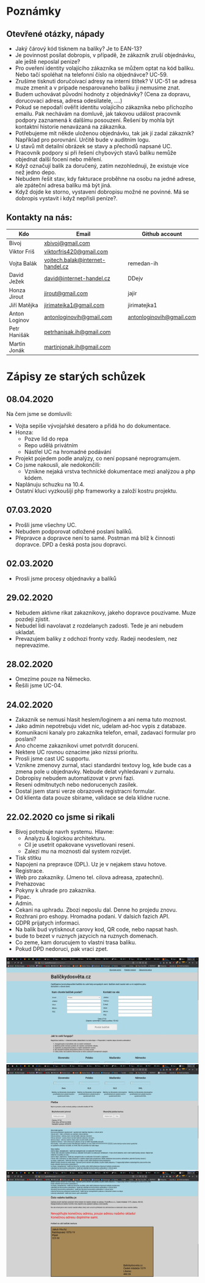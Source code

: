 # Poznámky

## Otevřené otázky, nápady

* Jaký čárový kód tisknem na balíky? Je to EAN-13?
* Je povinnost posílat dobropis, v případě, že zákazník zruší objednávku, ale ještě neposlal penize?
* Pro oveření identity volajícího zákazníka se můžem optat na kód balíku. Nebo tačí spoléhat na telefonní číslo na objednávce? UC-59.
* Zrušíme tisknuti doručoivací adresy na interni štítek? V UC-51 se adresa muze zmenit a v pripade nesparovaneho baliku ji nemusime znat.
* Budem uchovávat původní hodnoty z objednávky? (Cena za dopravu, dorucovaci adresa, adresa odesilatele, ....)
* Pokud se nepodaří ověřit identitu volajícího zákazníka nebo příchozího emailu. Pak nechávám na domluvě, jak takovou událost pracovník podpory zaznamená k dalšímu posouzení. Řešení by mohla být kontaktní historie nenavázaná na zákazníka.
* Potřebujeme mít někde uloženou objednávku, tak jak jí zadal zákazník? Například pro porovnání. Určitě bude v auditním logu.
* U stavů mít detailní obrázek se stavy a přechodů napsané UC.
* Pracovník podpory si při řešení chybových stavů balíku nemůže objednat další focení nebo měření.
* Když označují balík za doručený, zatím nezohlednuji, že existuje více než jedno depo.
* Nebudem řešit stav, kdy fakturace proběhne na osobu na jedné adrese, ale zpáteční adresa balíku má být jiná.
* Když dojde ke storno, vystavení dobropisu možné ne povinné. Má se dobropis vystavit i když nepřisli peníze?.

## Kontakty na nás:

| Kdo        | Email          | Github account |
| ---------- |----------------|----------------|
| Bivoj | [xbivoj@gmail.com](mailto:xbivoj@gmail.com)|
| Viktor Friš | [viktorfris420@gmail.com](mailto:viktorfris420@gmail.com)|
| Vojta Balák | [vojtech.balak@internet-handel.cz](mailto:vojtech.balak@internet-handel.cz)| remedan-ih |
| David Ježek | [david@internet-handel.cz](mailto:david@internet-handel.cz)|DDejv|
| Honza Jirout | [jirout@gmail.com](mailto:jirout@gmail.com)| jajir |
| Jiří Matějka | [jirimatejka1@gmail.com](mailto:jirimatejka1@gmail.com)| jirimatejka1 |
| Anton Loginov | [antonloginovih@gmail.com](mailto:antonloginovih@gmail.com)| antonloginovih@gmail.com |
| Petr Hanišák | [petrhanisak.ih@gmail.com](mailto:petrhanisak.ih@gmail.com)|  |
| Martin Jonák | [martinjonak.ih@gmail.com](mailto:martinjonak.ih@gmail.com)|  |


# Zápisy ze starých schůzek

## 08.04.2020

Na čem jsme se domluvili:

* Vojta sepíše vývojařské desatero a přidá ho do dokumentace.
* Honza:
    * Pozve lid do repa
    * Repo udělá privátním
    * Nástřel UC na hromadné podávání
* Projekt pojedem podle analýzy, co není popsané neprogramujem.
* Co jsme nakousli, ale nedokončili:
    * Vznikne nejaká vrstva technické dokumentace mezi analýzou a php kódem.
* Naplánuju schuzku na 10.4.
* Ostatní kluci vyzkoušíjí php frameworky a založí kostru projektu.

## 07.03.2020

* Prošli jsme všechny UC.
* Nebudem podporovat odložené poslaní balíků.
* Přepravce a dopravce není to samé. Postman má blíž k činnosti dopravce. DPD a česká posta jsou dopravci.

## 02.03.2020

* Prosli jsme procesy objednavky a balíků

## 29.02.2020

* Nebudem aktivne rikat zakaznikovy, jakeho dopravce pouzivame. Muze pozdeji zjistit.
* Nebudel lidi navolavat z rozdelanych zadosti. Tede je ani nebudem ukladat.
* Prevazujem baliky z odchozi fronty vzdy. Radeji neodeslem, nez neprevazime.

## 28.02.2020

* Omezíme pouze na Německo.
* Řešili jsme UC-04.

## 24.02.2020

* Zakaznik se nemusi hlasit heslem/loginem a ani nema tuto moznost.
* Jako admin nepotrebuju videt nic, udelam ad-hoc vypis z databaze.
* Komunikacni kanaly pro zakaznika telefon, email, zadavaci formular pro poslani?
* Ano chceme zakaznikovi umet potvrdit doruceni.
* Nektere UC rovnou oznacime jako nizssi prioritu.
* Prosli jsme cast UC supportu.
* Vznikne zmenovy zurnal, staci standardni textovy log, kde bude cas a zmena pole u objednavky. Nebude delat vyhledavani v zurnalu.
* Dobropisy nebudem automatizovat v prvni fazi.
* Reseni odmitnutych nebo nedorucenych zasilek.
* Dostal jsem starsi verze obrazovek registracni formular.
* Od klienta data pouze sbirame, validace se dela klidne rucne.

## 22.02.2020 co jsme si rikali 

* Bivoj potrebuje navrh systemu. Hlavne:
     * Analyzu & logickou architekturu.
     * Cil je usetrit opakovane vysvetlovani reseni.
     * Zalezi mu na moznosti dal system rozvijet.
* Tisk stitku
* Napojeni na prepravce (DPL). Uz je v nejakem stavu hotove.
* Registrace.
* Web pro zakazniky. (Jmeno tel. cilova adreasa, zpatechni).
* Prehazovac
* Pokyny k uhrade pro zakaznika.
* Pipac.
* Admin.
* Cekani na uphradu. Zbozi neposlu dal. Denne ho projedu znovu.
* Rozhrani pro eshopy. Hromadna podani. V dalsich fazich API.
* GDPR prijatych informaci.
* Na balik bud vytisknout carovy kod, QR code, nebo napsat hash.
* bude to bezet v ruznych jazycich na ruznych domenach.
* Co zeme, kam dorucujem to vlastni trasa baliku.
* Pokud DPD nedoruci, pak vraci zpet. 

![Puvodni navrh 1](./imgs/original-1.jpeg "Puvodni 1")
![Puvodni navrh 2](./imgs/original-2.jpeg "Puvodni 2")
![Puvodni navrh 3](./imgs/original-3.jpeg "Puvodni 3")




